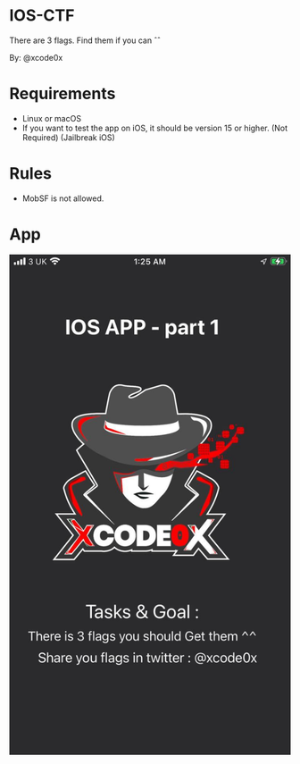 # IOS-CTF

There are 3 flags. Find them if you can ˆˆ

By: @xcode0x

# Requirements
- Linux or macOS
- If you want to test the app on iOS, it should be version 15 or higher. (Not Required) (Jailbreak iOS)

# Rules

- MobSF is not allowed.

# App 
![Script](https://github.com/xcodeOn1/IOS-CTF/blob/main/app.jpg)

